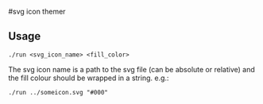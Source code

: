 #svg icon themer

## Usage

```
./run <svg_icon_name> <fill_color>
```
The svg icon name is a path to the svg file (can be absolute or relative) and the fill colour should be wrapped in a string. e.g.:

```
./run ../someicon.svg "#000"
```
